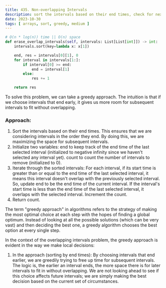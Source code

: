 ```yaml
---
title: 435. Non-overlapping Intervals
description: sort the intervals based on their end times, check for next start and last end overlap
date: 2023-10-30
tags: [ arrays, sort, greedy, medium ]
---
```


```python
# O(n * log(n)) time || O(n) space
def erase_overlap_intervals(self, intervals: List[List[int]]) -> int:
    intervals.sort(key=lambda x: x[1])

    end, res = intervals[0][1], 0
    for interval in intervals[1:]:
        if interval[0] >= end:
            end = interval[1]
        else:
            res += 1

    return res
```

To solve this problem, we can take a greedy approach. The intuition is that if we choose intervals that end early, it
gives us more room for subsequent intervals to fit without overlapping.

### Approach:

1) Sort the intervals based on their end times. This ensures that we are considering intervals in the order they end. By
   doing this, we are maximizing the space for subsequent intervals.
2) Initialize two variables:
   end to keep track of the end time of the last selected interval (initialized to negative infinity since we haven't
   selected any interval yet).
   count to count the number of intervals to remove (initialized to 0).
3) Iterate through the sorted intervals:
   For each interval, if its start time is greater than or equal to the end time of the last selected interval, it means
   this interval doesn't overlap with the previously selected interval. So, update end to be the end time of the current
   interval.
   If the interval's start time is less than the end time of the last selected interval, it overlaps with the selected
   interval. Increment the count.
4) Return count.

The term "greedy approach" in algorithms refers to the strategy of making the most optimal choice at each step with the
hopes of finding a global optimum. Instead of looking at all the possible solutions (which can be very vast) and then
deciding the best one, a greedy algorithm chooses the best option at every single step.

In the context of the overlapping intervals problem, the greedy approach is evident in the way we make local decisions:

1) In the approach (sorting by end times):
   By choosing intervals that end earlier, we are greedily trying to free up time for subsequent intervals. The logic
   is, the earlier an interval ends, the more space there is for later intervals to fit in without overlapping. We are
   not looking ahead to see if this choice affects future intervals; we are simply making the best decision based on the
   current set of circumstances.
